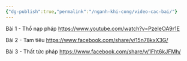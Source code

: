 ```yaml
---
{"dg-publish":true,"permalink":"/nganh-khi-cong/video-cac-bai/"}
---
```







Bài 1 - Thổ nạp pháp
https://www.youtube.com/watch?v=PzeIeOA9r1E


Bài 2 - Tam tiêu
https://www.facebook.com/share/v/15n78kxX3G/

Bài 3  - Thất tức pháp 
https://www.facebook.com/share/v/1Fht6kJFMh/